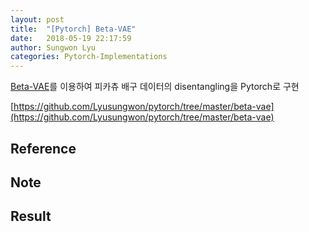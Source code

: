 ```yaml
---
layout: post
title:  "[Pytorch] Beta-VAE"
date:   2018-05-19 22:17:59
author: Sungwon Lyu
categories: Pytorch-Implementations
---
```


[Beta-VAE](https://lyusungwon.github.io/dl/2018/02/06/disentang.html)를 이용하여 피카츄 배구 데이터의 disentangling을 Pytorch로 구현

[https://github.com/Lyusungwon/pytorch/tree/master/beta-vae](https://github.com/Lyusungwon/pytorch/tree/master/beta-vae)

## Reference

## Note 

## Result

